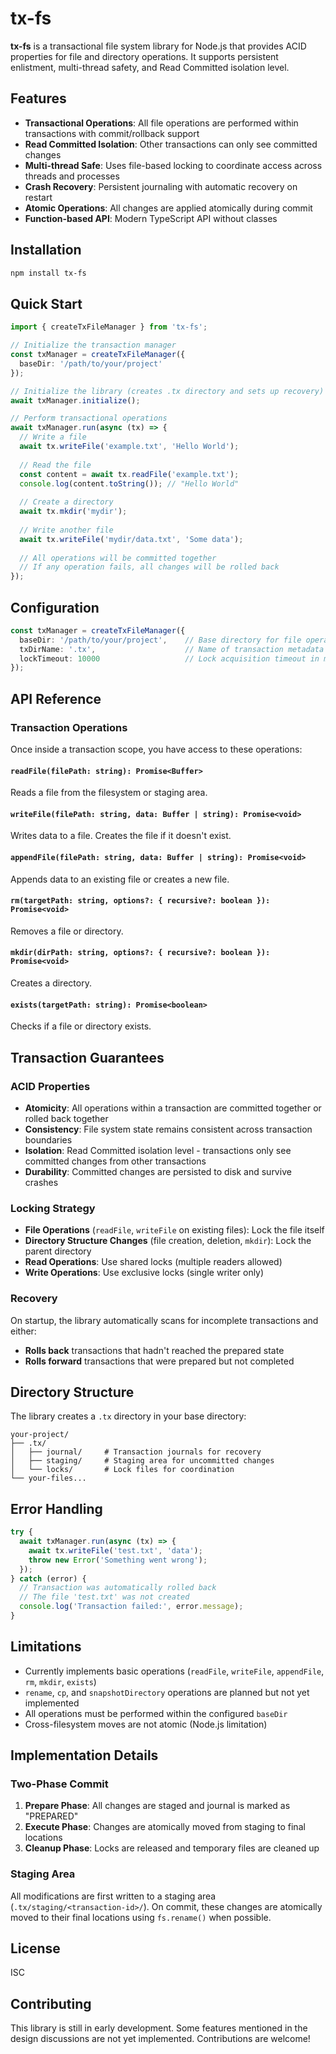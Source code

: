 # tx-fs

**tx-fs** is a transactional file system library for Node.js that provides ACID properties for file and directory operations. It supports persistent enlistment, multi-thread safety, and Read Committed isolation level.

## Features

- **Transactional Operations**: All file operations are performed within transactions with commit/rollback support
- **Read Committed Isolation**: Other transactions can only see committed changes
- **Multi-thread Safe**: Uses file-based locking to coordinate access across threads and processes
- **Crash Recovery**: Persistent journaling with automatic recovery on restart
- **Atomic Operations**: All changes are applied atomically during commit
- **Function-based API**: Modern TypeScript API without classes

## Installation

```bash
npm install tx-fs
```

## Quick Start

```typescript
import { createTxFileManager } from 'tx-fs';

// Initialize the transaction manager
const txManager = createTxFileManager({
  baseDir: '/path/to/your/project'
});

// Initialize the library (creates .tx directory and sets up recovery)
await txManager.initialize();

// Perform transactional operations
await txManager.run(async (tx) => {
  // Write a file
  await tx.writeFile('example.txt', 'Hello World');
  
  // Read the file
  const content = await tx.readFile('example.txt');
  console.log(content.toString()); // "Hello World"
  
  // Create a directory
  await tx.mkdir('mydir');
  
  // Write another file
  await tx.writeFile('mydir/data.txt', 'Some data');
  
  // All operations will be committed together
  // If any operation fails, all changes will be rolled back
});
```

## Configuration

```typescript
const txManager = createTxFileManager({
  baseDir: '/path/to/your/project',    // Base directory for file operations
  txDirName: '.tx',                    // Name of transaction metadata directory (default: '.tx')
  lockTimeout: 10000                   // Lock acquisition timeout in milliseconds (default: 10000)
});
```

## API Reference

### Transaction Operations

Once inside a transaction scope, you have access to these operations:

#### `readFile(filePath: string): Promise<Buffer>`
Reads a file from the filesystem or staging area.

#### `writeFile(filePath: string, data: Buffer | string): Promise<void>`
Writes data to a file. Creates the file if it doesn't exist.

#### `appendFile(filePath: string, data: Buffer | string): Promise<void>`
Appends data to an existing file or creates a new file.

#### `rm(targetPath: string, options?: { recursive?: boolean }): Promise<void>`
Removes a file or directory.

#### `mkdir(dirPath: string, options?: { recursive?: boolean }): Promise<void>`
Creates a directory.

#### `exists(targetPath: string): Promise<boolean>`
Checks if a file or directory exists.

## Transaction Guarantees

### ACID Properties

- **Atomicity**: All operations within a transaction are committed together or rolled back together
- **Consistency**: File system state remains consistent across transaction boundaries
- **Isolation**: Read Committed isolation level - transactions only see committed changes from other transactions
- **Durability**: Committed changes are persisted to disk and survive crashes

### Locking Strategy

- **File Operations** (`readFile`, `writeFile` on existing files): Lock the file itself
- **Directory Structure Changes** (file creation, deletion, `mkdir`): Lock the parent directory
- **Read Operations**: Use shared locks (multiple readers allowed)
- **Write Operations**: Use exclusive locks (single writer only)

### Recovery

On startup, the library automatically scans for incomplete transactions and either:
- **Rolls back** transactions that hadn't reached the prepared state
- **Rolls forward** transactions that were prepared but not completed

## Directory Structure

The library creates a `.tx` directory in your base directory:

```
your-project/
├── .tx/
│   ├── journal/     # Transaction journals for recovery
│   ├── staging/     # Staging area for uncommitted changes
│   └── locks/       # Lock files for coordination
└── your-files...
```

## Error Handling

```typescript
try {
  await txManager.run(async (tx) => {
    await tx.writeFile('test.txt', 'data');
    throw new Error('Something went wrong');
  });
} catch (error) {
  // Transaction was automatically rolled back
  // The file 'test.txt' was not created
  console.log('Transaction failed:', error.message);
}
```

## Limitations

- Currently implements basic operations (`readFile`, `writeFile`, `appendFile`, `rm`, `mkdir`, `exists`)
- `rename`, `cp`, and `snapshotDirectory` operations are planned but not yet implemented
- All operations must be performed within the configured `baseDir`
- Cross-filesystem moves are not atomic (Node.js limitation)

## Implementation Details

### Two-Phase Commit

1. **Prepare Phase**: All changes are staged and journal is marked as "PREPARED"
2. **Execute Phase**: Changes are atomically moved from staging to final locations
3. **Cleanup Phase**: Locks are released and temporary files are cleaned up

### Staging Area

All modifications are first written to a staging area (`.tx/staging/<transaction-id>/`). On commit, these changes are atomically moved to their final locations using `fs.rename()` when possible.

## License

ISC

## Contributing

This library is still in early development. Some features mentioned in the design discussions are not yet implemented. Contributions are welcome!